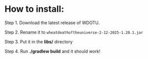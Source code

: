 
How to install:
===============

Step 1. Download the latest release of WDOTU.

Step 2. Rename it to `wheatdeathoftheuniverse-2-12-2025-1.20.1.jar`

Step 3. Put it in the **libs/** directory

Step 4. Run **./gradlew build** and it should work!
